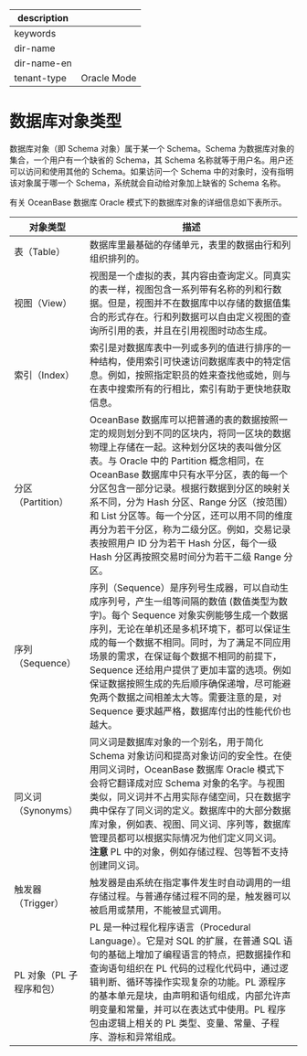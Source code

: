 |description||
|---|---|
|keywords||
|dir-name||
|dir-name-en||
|tenant-type|Oracle Mode|

# 数据库对象类型

数据库对象（即 Schema 对象）属于某一个 Schema。Schema 为数据库对象的集合，一个用户有一个缺省的 Schema，其 Schema 名称就等于用户名。用户还可以访问和使用其他的 Schema。如果访问一个 Schema 中的对象时，没有指明该对象属于哪一个 Schema，系统就会自动给对象加上缺省的 Schema 名称。

有关 OceanBase 数据库 Oracle 模式下的数据库对象的详细信息如下表所示。

| 对象类型 |  描述       |
|-----------------|-------------|
| 表（Table）        | 数据库里最基础的存储单元，表里的数据由行和列组织排列的。 |
| 视图（View）        | 视图是一个虚拟的表，其内容由查询定义。同真实的表一样，视图包含一系列带有名称的列和行数据。但是，视图并不在数据库中以存储的数据值集合的形式存在。行和列数据可以自由定义视图的查询所引用的表，并且在引用视图时动态生成。    |
| 索引（Index）       | 索引是对数据库表中一列或多列的值进行排序的一种结构，使用索引可快速访问数据库表中的特定信息。例如，按照指定职员的姓来查找他或她，则与在表中搜索所有的行相比，索引有助于更快地获取信息。   |
| 分区（Partition）   | OceanBase 数据库可以把普通的表的数据按照一定的规则划分到不同的区块内，将同一区块的数据物理上存储在一起。这种划分区块的表叫做分区表。与 Oracle 中的 Partition 概念相同，在 OceanBase 数据库中只有水平分区，表的每一个分区包含一部分记录。根据行数据到分区的映射关系不同，分为 Hash 分区、Range 分区（按范围）和 List 分区等。每一个分区，还可以用不同的维度再分为若干分区，称为二级分区。例如，交易记录表按照用户 ID 分为若干 Hash 分区，每个一级 Hash 分区再按照交易时间分为若干二级 Range 分区。 |
| 序列（Sequence）    | 序列（Sequence）是序列号生成器，可以自动生成序列号，产生一组等间隔的数值 (数值类型为数字)。每个 Sequence 对象实例能够生成一个数据序列，无论在单机还是多机环境下，都可以保证生成的每一个数据不相同。同时，为了满足不同应用场景的需求，在保证每个数据不相同的前提下，Sequence 还给用户提供了更加丰富的选项。例如保证数据按照生成的先后顺序确保递增，尽可能避免两个数据之间相差太大等。需要注意的是，对 Sequence 要求越严格，数据库付出的性能代价也越大。        |
| 同义词（Synonyms）   | 同义词是数据库对象的一个别名，用于简化 Schema 对象访问和提高对象访问的安全性。在使用同义词时，OceanBase 数据库 Oracle 模式下会将它翻译成对应 Schema 对象的名字。与视图类似，同义词并不占用实际存储空间，只在数据字典中保存了同义词的定义。数据库中的大部分数据库对象，例如表、视图、同义词、序列等，数据库管理员都可以根据实际情况为他们定义同义词。 <br>**注意**  PL 中的对象，例如存储过程、包等暂不支持创建同义词。       |
| 触发器（Trigger）    | 触发器是由系统在指定事件发生时自动调用的一组存储过程。与普通存储过程不同的是，触发器可以被启用或禁用，不能被显式调用。    |
| PL 对象（PL 子程序和包） | PL 是一种过程化程序语言（Procedural Language）。它是对 SQL 的扩展，在普通 SQL 语句的基础上增加了编程语言的特点，把数据操作和查询语句组织在 PL 代码的过程化代码中，通过逻辑判断、循环等操作实现复杂的功能。PL 源程序的基本单元是块，由声明和语句组成，内部允许声明变量和常量，并可以在表达式中使用。PL 程序包由逻辑上相关的 PL 类型、变量、常量、子程序、游标和异常组成。  |

